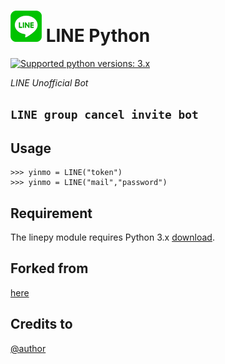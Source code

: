 
# ![logo](Cancel/LINE.png) LINE Python

 [![Supported python versions: 3.x](https://img.shields.io/badge/python-3.x-green.svg "Supported python versions: 3.x")](https://www.python.org/downloads/) 

*LINE Unofficial Bot* 

```LINE group cancel invite bot```
----

## Usage

```
>>> yinmo = LINE("token")
>>> yinmo = LINE("mail","password")
```

## Requirement

The linepy module requires Python 3.x  [download](https://www.python.org/downloads/). 


## Forked from
[here](https://github.com/rootmelo92118/cancelbot)

## Credits to
[@author](https://line.me/ti/p/3eamxoks_T)
